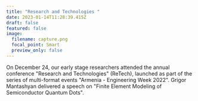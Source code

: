 ```yaml
---
title: "Research and Technologies "
date: 2023-01-14T11:28:39.415Z
draft: false
featured: false
image:
  filename: capture.png
  focal_point: Smart
  preview_only: false
---
```


 On December 24, our early stage researchers attended the annual conference "Research and Technologies" (ReTech), launched as part of the series of multi-format events "Armenia - Engineering Week 2022". Grigor Mantashyan delivered a speech on "Finite Element Modeling of Semiconductor Quantum Dots".

